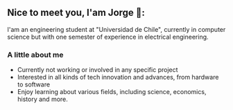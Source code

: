 ## Nice to meet you, I'am Jorge 👋:
I'am an engineering student at "Universidad de Chile", currently in computer science but with one semester of experience in electrical engineering.

### A little about me
- Currently not working or involved in any specific project
- Interested in all kinds of tech innovation and advances, from hardware to software
- Enjoy learning about various fields, including science, economics, history and more.
  
<!--



-->


<!--
**JorgeCSH/JorgeCSH** is a ✨ _special_ ✨ repository because its `README.md` (this file) appears on your GitHub profile.

Here are some ideas to get you started:

- 🌱 I’m currently learning ...
- 🤔 I’m looking for help with ...
- 💬 Ask me about ...
- 📫 How to reach me: ...
- ⚡ Fun fact: ...
-->

